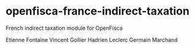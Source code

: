 openfisca-france-indirect-taxation
==================================

French indirect taxation module for OpenFisca 

Etienne Fontaine
Vincent Gollier
Hadrien Leclerc
Germain Marchand
